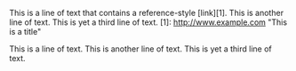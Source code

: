 This is a line of text that contains a reference-style [link][1].
This is another line of text.
This is yet a third line of text.
[1]: http://www.example.com
   "This is a title"

This is a line of text.
This is another line of text.
This is yet a third line of text.

